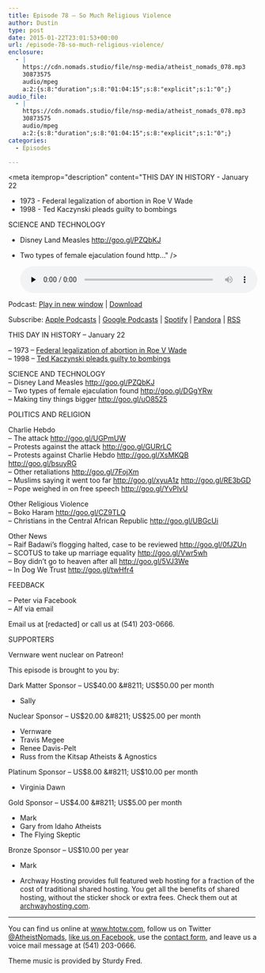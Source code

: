 ```yaml
---
title: Episode 78 – So Much Religious Violence
author: Dustin
type: post
date: 2015-01-22T23:01:53+00:00
url: /episode-78-so-much-religious-violence/
enclosure:
  - |
    https://cdn.nomads.studio/file/nsp-media/atheist_nomads_078.mp3
    30873575
    audio/mpeg
    a:2:{s:8:"duration";s:8:"01:04:15";s:8:"explicit";s:1:"0";}
audio_file:
  - |
    https://cdn.nomads.studio/file/nsp-media/atheist_nomads_078.mp3
    30873575
    audio/mpeg
    a:2:{s:8:"duration";s:8:"01:04:15";s:8:"explicit";s:1:"0";}
categories:
  - Episodes

---
```

<div itemscope itemtype="http://schema.org/AudioObject">
  <meta itemprop="name" content="Episode 78 &#8211; So Much Religious Violence" />
  
  <meta itemprop="uploadDate" content="2015-01-22T16:01:53-07:00" />
  
  <meta itemprop="encodingFormat" content="audio/mpeg" />
  
  <meta itemprop="duration" content="PT1H04M15S" />
  
  <meta itemprop="description" content="THIS DAY IN HISTORY - January 22

- 1973 - Federal legalization of abortion in Roe V Wade
- 1998 - Ted Kaczynski pleads guilty to bombings

SCIENCE AND TECHNOLOGY
- Disney Land Measles http://goo.gl/PZQbKJ
- Two types of female ejaculation found http..." />
  
  <meta itemprop="contentUrl" content="https://dts.podtrac.com/redirect.mp3/cdn.nomads.studio/file/nsp-media/atheist_nomads_078.mp3" />
  
  <meta itemprop="contentSize" content="29.4" />
  </p> 
  
  <div class="powerpress_player" id="powerpress_player_8333">
    <audio class="wp-audio-shortcode" id="audio-5160-77" preload="none" style="width: 100%;" controls="controls"><source type="audio/mpeg" src="https://dts.podtrac.com/redirect.mp3/cdn.nomads.studio/file/nsp-media/atheist_nomads_078.mp3?_=77" /><a href="https://dts.podtrac.com/redirect.mp3/cdn.nomads.studio/file/nsp-media/atheist_nomads_078.mp3">https://dts.podtrac.com/redirect.mp3/cdn.nomads.studio/file/nsp-media/atheist_nomads_078.mp3</a></audio>
  </div>
</div>

<p class="powerpress_links powerpress_links_mp3">
  Podcast: <a href="https://dts.podtrac.com/redirect.mp3/cdn.nomads.studio/file/nsp-media/atheist_nomads_078.mp3" class="powerpress_link_pinw" target="_blank" title="Play in new window" onclick="return powerpress_pinw('https://htotw.com/?powerpress_pinw=5160-podcast');" rel="nofollow">Play in new window</a> | <a href="https://dts.podtrac.com/redirect.mp3/cdn.nomads.studio/file/nsp-media/atheist_nomads_078.mp3" class="powerpress_link_d" title="Download" rel="nofollow" download="atheist_nomads_078.mp3">Download</a>
</p>

<p class="powerpress_links powerpress_subscribe_links">
  Subscribe: <a href="https://podcasts.apple.com/us/podcast/humanists-take-on-the-world/id530050098?mt=2&ls=1" class="powerpress_link_subscribe powerpress_link_subscribe_itunes" target="_blank" title="Subscribe on Apple Podcasts" rel="nofollow">Apple Podcasts</a> | <a href="https://www.google.com/podcasts?feed=aHR0cDovL2F0aGVpc3Rub21hZHMubGlic3luLmNvbS9yc3M%3D" class="powerpress_link_subscribe powerpress_link_subscribe_googleplay" target="_blank" title="Subscribe on Google Podcasts" rel="nofollow">Google Podcasts</a> | <a href="https://open.spotify.com/show/3LzK2xZGike6Tc1GEMtMbr?si=LieN9SNuTpq96smuaUsH8A" class="powerpress_link_subscribe powerpress_link_subscribe_spotify" target="_blank" title="Subscribe on Spotify" rel="nofollow">Spotify</a> | <a href="https://www.pandora.com/podcast/atheist-nomads/PC:10122?corr=62071012&part=ug" class="powerpress_link_subscribe powerpress_link_subscribe_pandora" target="_blank" title="Subscribe on Pandora" rel="nofollow">Pandora</a> | <a href="https://htotw.com/feed/podcast/" class="powerpress_link_subscribe powerpress_link_subscribe_rss" target="_blank" title="Subscribe via RSS" rel="nofollow">RSS</a>
</p>

THIS DAY IN HISTORY &#8211; January 22

&#8211; 1973 &#8211; <a href="http://www.history.com/this-day-in-history/roe-v-wade" target="_blank" rel="noopener">Federal legalization of abortion in Roe V Wade</a>  
&#8211; 1998 &#8211; <a href="http://www.history.com/this-day-in-history/ted-kaczynski-pleads-guilty-to-bombings" target="_blank" rel="noopener">Ted Kaczynski pleads guilty to bombings</a>

SCIENCE AND TECHNOLOGY  
&#8211; Disney Land Measles <a href="http://goo.gl/PZQbKJ" target="_blank" rel="noopener">http://goo.gl/PZQbKJ</a>  
&#8211; Two types of female ejaculation found <a href="http://goo.gl/DGgYRw" target="_blank" rel="noopener">http://goo.gl/DGgYRw</a>  
&#8211; Making tiny things bigger <a href="http://goo.gl/uO8525" target="_blank" rel="noopener">http://goo.gl/uO8525</a>

POLITICS AND RELIGION

Charlie Hebdo  
&#8211; The attack <a href="http://goo.gl/UGPmUW" target="_blank" rel="noopener">http://goo.gl/UGPmUW</a>  
&#8211; Protests against the attack <a href="http://goo.gl/GURrLC" target="_blank" rel="noopener">http://goo.gl/GURrLC</a>  
&#8211; Protests against Charlie Hebdo <a href="http://goo.gl/XsMKQB" target="_blank" rel="noopener">http://goo.gl/XsMKQB</a> <a href="http://goo.gl/bsuyRG" target="_blank" rel="noopener">http://goo.gl/bsuyRG</a>  
&#8211; Other retaliations <a href="http://goo.gl/7FojXm" target="_blank" rel="noopener">http://goo.gl/7FojXm</a>  
&#8211; Muslims saying it went too far <a href="http://goo.gl/xyuA1z" target="_blank" rel="noopener">http://goo.gl/xyuA1z</a> <a href="http://goo.gl/RE3bGD" target="_blank" rel="noopener">http://goo.gl/RE3bGD</a>  
&#8211; Pope weighed in on free speech <a href="http://goo.gl/YvPlvU" target="_blank" rel="noopener">http://goo.gl/YvPlvU</a>

Other Religious Violence  
&#8211; Boko Haram <a href="http://goo.gl/CZ9TLQ" target="_blank" rel="noopener">http://goo.gl/CZ9TLQ</a>  
&#8211; Christians in the Central African Republic <a href="http://goo.gl/UBGcUi" target="_blank" rel="noopener">http://goo.gl/UBGcUi</a>

Other News  
&#8211; Raif Badawi’s flogging halted, case to be reviewed <a href="http://goo.gl/0fJZUn" target="_blank" rel="noopener">http://goo.gl/0fJZUn</a>  
&#8211; SCOTUS to take up marriage equality <a href="http://goo.gl/Vwr5wh" target="_blank" rel="noopener">http://goo.gl/Vwr5wh</a>  
&#8211; Boy didn&#8217;t go to heaven after all <a href="http://goo.gl/5VJ3We" target="_blank" rel="noopener">http://goo.gl/5VJ3We</a>  
&#8211; In Dog We Trust <a href="http://goo.gl/twHfr4" target="_blank" rel="noopener">http://goo.gl/twHfr4</a>

FEEDBACK

&#8211; Peter via Facebook  
&#8211; Alf via email

Email us at [redacted] or call us at (541) 203-0666.

SUPPORTERS

Vernware went nuclear on Patreon!

This episode is brought to you by:

Dark Matter Sponsor &#8211; US$40.00 &#8211; US$50.00 per month  
* Sally

Nuclear Sponsor &#8211; US$20.00 &#8211; US$25.00 per month  
* Vernware  
* Travis Megee  
* Renee Davis-Pelt  
* Russ from the Kitsap Atheists & Agnostics

Platinum Sponsor – US$8.00 &#8211; US$10.00 per month  
* Virginia Dawn

Gold Sponsor – US$4.00 &#8211; US$5.00 per month  
* Mark  
* Gary from Idaho Atheists  
* The Flying Skeptic

Bronze Sponsor &#8211; US$10.00 per year  
* Mark

* Archway Hosting provides full featured web hosting for a fraction of the cost of traditional shared hosting. You get all the benefits of shared hosting, without the sticker shock or extra fees. Check them out at <a href="http://archwayhosting.com/" target="_blank" rel="noopener">archwayhosting.com</a>.

<hr width="500" />

You can find us online at <a href="https://www.htotw.com/" target="_blank" rel="noopener">www.htotw.com</a>, follow us on Twitter <a href="https://htotw.com/twitter" target="_blank" rel="noopener">@AtheistNomads</a>, <a href="https://htotw.com/facebook" target="_blank" rel="noopener">like us on Facebook</a>, use the [contact form](https://htotw.com/contact), and leave us a voice mail message at (541) 203-0666.

Theme music is provided by Sturdy Fred.